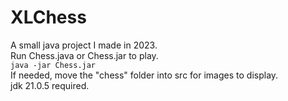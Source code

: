 # XLChess
A small java project I made in 2023.  
Run Chess.java or Chess.jar to play.  
    ```java -jar Chess.jar```   
If needed, move the "chess" folder into src for images to display.  
jdk 21.0.5 required.  
